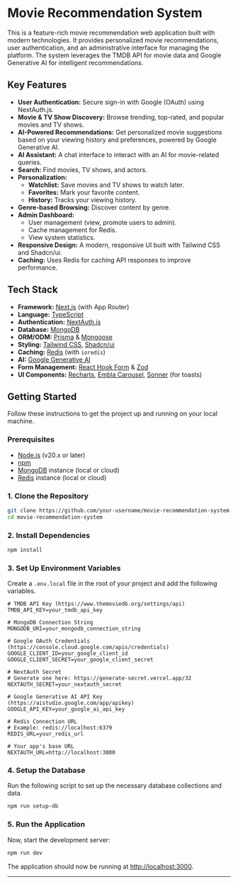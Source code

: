 # Movie Recommendation System

This is a feature-rich movie recommendation web application built with modern technologies. It provides personalized movie recommendations, user authentication, and an administrative interface for managing the platform. The system leverages the TMDB API for movie data and Google Generative AI for intelligent recommendations.

## Key Features

-   **User Authentication:** Secure sign-in with Google (OAuth) using NextAuth.js.
-   **Movie & TV Show Discovery:** Browse trending, top-rated, and popular movies and TV shows.
-   **AI-Powered Recommendations:** Get personalized movie suggestions based on your viewing history and preferences, powered by Google Generative AI.
-   **AI Assistant:** A chat interface to interact with an AI for movie-related queries.
-   **Search:** Find movies, TV shows, and actors.
-   **Personalization:**
    -   **Watchlist:** Save movies and TV shows to watch later.
    -   **Favorites:** Mark your favorite content.
    -   **History:** Tracks your viewing history.
-   **Genre-based Browsing:** Discover content by genre.
-   **Admin Dashboard:**
    -   User management (view, promote users to admin).
    -   Cache management for Redis.
    -   View system statistics.
-   **Responsive Design:** A modern, responsive UI built with Tailwind CSS and Shadcn/ui.
-   **Caching:** Uses Redis for caching API responses to improve performance.

## Tech Stack

-   **Framework:** [Next.js](https://nextjs.org/) (with App Router)
-   **Language:** [TypeScript](https://www.typescriptlang.org/)
-   **Authentication:** [NextAuth.js](https://next-auth.js.org/)
-   **Database:** [MongoDB](https://www.mongodb.com/)
-   **ORM/ODM:** [Prisma](https://www.prisma.io/) & [Mongoose](https://mongoosejs.com/)
-   **Styling:** [Tailwind CSS](https://tailwindcss.com/), [Shadcn/ui](https://ui.shadcn.com/)
-   **Caching:** [Redis](https://redis.io/) (with `ioredis`)
-   **AI:** [Google Generative AI](https://ai.google/)
-   **Form Management:** [React Hook Form](https://react-hook-form.com/) & [Zod](https://zod.dev/)
-   **UI Components:** [Recharts](https://recharts.org/), [Embla Carousel](https://www.embla-carousel.com/), [Sonner](https://sonner.emilkowal.ski/) (for toasts)

## Getting Started

Follow these instructions to get the project up and running on your local machine.

### Prerequisites

-   [Node.js](https://nodejs.org/) (v20.x or later)
-   [npm](https://www.npmjs.com/)
-   [MongoDB](https://www.mongodb.com/try/download/community) instance (local or cloud)
-   [Redis](https://redis.io/docs/getting-started/installation/) instance (local or cloud)

### 1. Clone the Repository

```bash
git clone https://github.com/your-username/movie-recommendation-system.git
cd movie-recommendation-system
```

### 2. Install Dependencies

```bash
npm install
```

### 3. Set Up Environment Variables

Create a `.env.local` file in the root of your project and add the following variables.

```env
# TMDB API Key (https://www.themoviedb.org/settings/api)
TMDB_API_KEY=your_tmdb_api_key

# MongoDB Connection String
MONGODB_URI=your_mongodb_connection_string

# Google OAuth Credentials (https://console.cloud.google.com/apis/credentials)
GOOGLE_CLIENT_ID=your_google_client_id
GOOGLE_CLIENT_SECRET=your_google_client_secret

# NextAuth Secret
# Generate one here: https://generate-secret.vercel.app/32
NEXTAUTH_SECRET=your_nextauth_secret

# Google Generative AI API Key (https://aistudio.google.com/app/apikey)
GOOGLE_API_KEY=your_google_ai_api_key

# Redis Connection URL
# Example: redis://localhost:6379
REDIS_URL=your_redis_url

# Your app's base URL
NEXTAUTH_URL=http://localhost:3000
```

### 4. Setup the Database

Run the following script to set up the necessary database collections and data.

```bash
npm run setup-db
```

### 5. Run the Application

Now, start the development server:

```bash
npm run dev
```

The application should now be running at [http://localhost:3000](http://localhost:3000).

---

 
